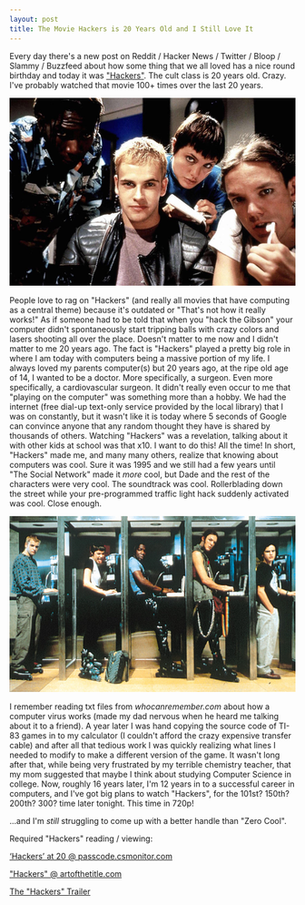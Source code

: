 ```yaml
---
layout: post
title: The Movie Hackers is 20 Years Old and I Still Love It
---
```


Every day there's a new post on Reddit / Hacker News / Twitter / Bloop / Slammy / Buzzfeed about how some thing that we all loved has a nice round birthday and today it was ["Hackers"](https://en.wikipedia.org/wiki/Hackers_(film)). The cult class is 20 years old. Crazy. I've probably watched that movie 100+ times over the last 20 years.

![image](/public/images/hackers_1.jpg "Hackers 001")

People love to rag on "Hackers" (and really all movies that have computing as a central theme) because it's outdated or "That's not how it really works!" As if someone had to be told that when you "hack the Gibson" your computer didn't spontaneously start tripping balls with crazy colors and lasers shooting all over the place. Doesn't matter to me now and I didn't matter to me 20 years ago. The fact is "Hackers" played a pretty big role in where I am today with computers being a massive portion of my life. I always loved my parents computer(s) but 20 years ago, at the ripe old age of 14, I wanted to be a doctor. More specifically, a surgeon. Even more specifically, a cardiovascular surgeon. It didn't really even occur to me that "playing on the computer" was something more than a hobby. We had the internet (free dial-up text-only service provided by the local library) that I was on constantly, but it wasn't like it is today where 5 seconds of Google can convince anyone that any random thought they have is shared by thousands of others. Watching "Hackers" was a revelation, talking about it with other kids at school was that x10. I want to do this! All the time! In short, "Hackers" made me, and many many others, realize that knowing about computers was cool. Sure it was 1995 and we still had a few years until "The Social Network" made it *more* cool, but Dade and the rest of the characters were very cool. The soundtrack was cool. Rollerblading down the street while your pre-programmed traffic light hack suddenly activated was cool. Close enough.

![image](/public/images/hackers_2.jpg "Hackers 002")

I remember reading txt files from *whocanremember.com* about how a computer virus works (made my dad nervous when he heard me talking about it to a friend). A year later I was hand copying the source code of TI-83 games in to my calculator (I couldn't afford the crazy expensive transfer cable) and after all that tedious work I was quickly realizing what lines I needed to modify to make a different version of the game. It wasn't long after that, while being very frustrated by my terrible chemistry teacher, that my mom suggested that maybe I think about studying Computer Science in college. Now, roughly 16 years later, I'm 12 years in to a successful career in computers, and I've got big plans to watch "Hackers", for the 101st? 150th? 200th? 300? time later tonight. This time in 720p!

...and I'm *still* struggling to come up with a better handle than "Zero Cool".

Required "Hackers" reading / viewing:

[‘Hackers’ at 20 @ passcode.csmonitor.com](http://passcode.csmonitor.com/hackers)

["Hackers" @ artofthetitle.com](http://www.artofthetitle.com/title/hackers/)

[The "Hackers" Trailer](https://www.youtube.com/watch?v=vCobCU9FfzI)
